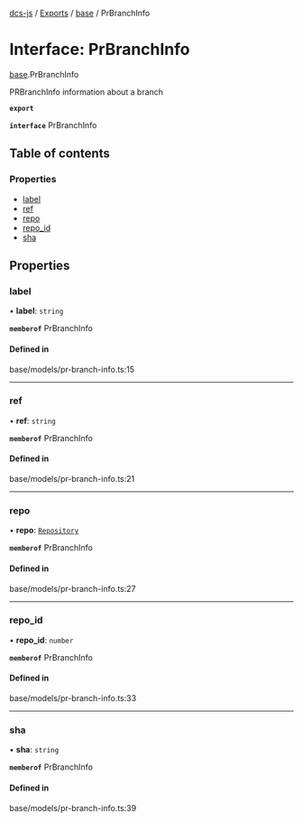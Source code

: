 [dcs-js](../README.md) / [Exports](../modules.md) / [base](../modules/base.md) / PrBranchInfo

# Interface: PrBranchInfo

[base](../modules/base.md).PrBranchInfo

PRBranchInfo information about a branch

**`export`**

**`interface`** PrBranchInfo

## Table of contents

### Properties

- [label](base.PrBranchInfo.md#label)
- [ref](base.PrBranchInfo.md#ref)
- [repo](base.PrBranchInfo.md#repo)
- [repo\_id](base.PrBranchInfo.md#repo_id)
- [sha](base.PrBranchInfo.md#sha)

## Properties

### <a id="label" name="label"></a> label

• **label**: `string`

**`memberof`** PrBranchInfo

#### Defined in

base/models/pr-branch-info.ts:15

___

### <a id="ref" name="ref"></a> ref

• **ref**: `string`

**`memberof`** PrBranchInfo

#### Defined in

base/models/pr-branch-info.ts:21

___

### <a id="repo" name="repo"></a> repo

• **repo**: [`Repository`](base.Repository.md)

**`memberof`** PrBranchInfo

#### Defined in

base/models/pr-branch-info.ts:27

___

### <a id="repo_id" name="repo_id"></a> repo\_id

• **repo\_id**: `number`

**`memberof`** PrBranchInfo

#### Defined in

base/models/pr-branch-info.ts:33

___

### <a id="sha" name="sha"></a> sha

• **sha**: `string`

**`memberof`** PrBranchInfo

#### Defined in

base/models/pr-branch-info.ts:39
